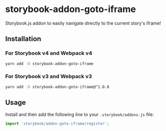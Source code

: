 # storybook-addon-goto-iframe
Storybook.js addon to easily navigate directly to the current story's iframe!

## Installation

### For Storybook v4 and Webpack v4

```sh
yarn add -D storybook-addon-goto-iframe
```

### For Storybook v3 and Webpack v3

```sh
yarn add -D storybook-addon-goto-iframe@^1.0.0
```

## Usage

Install and then add the following line to your `.storybook/addons.js` file:

```js
import 'storybook/addon-goto-iframe/register';
```
